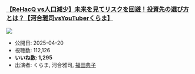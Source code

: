 ### [【ReHacQ vs人口減少】未来を見てリスクを回避！投資先の選び方とは？【河合雅司vsYouTuberくらま】](https://www.youtube.com/watch?v=PolNzDk3cls)
[![](https://img.youtube.com/vi/PolNzDk3cls/sddefault.jpg)](https://www.youtube.com/watch?v=PolNzDk3cls)
-   公開日: 2025-04-20
-   視聴数: 112,126
-   **いいね数: 1,295**
-   出演者: くらま, 河合雅司, [福田典子](/rehacq_fan/people/福田典子 "wikilink")
